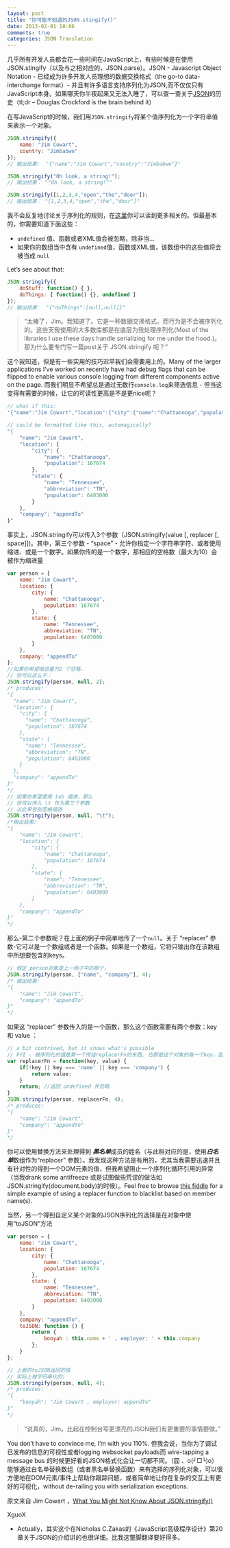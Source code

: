 ```yaml
---
layout: post
title: "你可能不知道的JSON.stingify()"
date: 2013-02-01 18:06
comments: true
categories: JSON Translation
---
```

几乎所有开发人员都会花一些时间在JavaScript上，有些时候是在使用JSON.stingify（以及与之相对应的，JSON.parse）。JSON - Javascript Object Notation - 已经成为许多开发人员理想的数据交换格式（the go-to data-interchange format）- 并且有许多语言支持序列化为JSON,而不仅仅只有JavaScript本身。如果哪天你半夜起来又无法入睡了，可以查一查关于[JSON](http://en.wikipedia.org/wiki/JSON#History)的历史（tl;dr – Douglas Crockford is the brain behind it）
<!--more-->
在写JavaScript的时候，我们用```JSON.stringify```将某个值序列化为一个字符串值来表示一个对象。

```javascript
JSON.stringify({
    name: "Jim Cowart",
    country: "Jimbabwe"
});
// 输出结果:  "{"name":"Jim Cowart","country":"Jimbabwe"}"

JSON.stringify("Oh look, a string!");
// 输出结果： ""Oh look, a string!""

JSON.stringify([1,2,3,4,"open","the","door"]);
// 输出结果： "[1,2,3,4,"open","the","door"]"
```
我不会反复地讨论关于序列化的规则，在[这里](https://developer.mozilla.org/en-US/docs/JavaScript/Reference/Global_Objects/JSON/stringify)你可以读到更多相关的。但最基本的，你需要知道下面这些：  

-  ```undefined``` 值、函数或者XML值会被忽略，除非当...
- 如果你的数组当中含有 ```undefined```值，函数或XML值，该数组中的这些值将会被当成 ```null```

Let’s see about that:

```javascript
JSON.stringify({
    doStuff: function() { },
    doThings: [ function() {}, undefined ]
});
// 输出结果:  "{"doThings":[null,null]}"
```

>“太棒了，Jim。我知道了。它是一种数据交换格式。而行为是不会被序列化的。这些天我使用的大多数库都是在底层为我处理序列化(Most of the libraries I use these days handle serializing for me under the hood.)。那为什么要专门写一篇post关于 JSON.stringify 呢？”

这个我知道，但是有一些实用的技巧迟早我们会需要用上的。Many of the larger applications I’ve worked on recently have had debug flags that can be flipped to enable various console logging from different components active on the page.
而我们明显不希望总是通过无数行```console.log```来筛选信息 - 但当这变得有需要的时候，让它的可读性更高是不是更nice呢？

```javascript
// what if this:
'{"name":"Jim Cowart","location":{"city":{"name":"Chattanooga","population":167674},"state":{"name":"Tennessee","abbreviation":"TN","population":6403000}},"company":"appendTo"}'

// could be formatted like this, automagically?
"{
    "name": "Jim Cowart",
    "location": {
        "city": {
            "name": "Chattanooga",
            "population": 167674
        },
        "state": {
            "name": "Tennessee",
            "abbreviation": "TN",
            "population": 6403000
        }
    },
    "company": "appendTo"
}"
```
事实上，JSON.stringify可以传入3个参数（JSON.stringify(value [, replacer [, space]])。其中，第三个参数 - “space” - 允许你指定一个字符串字符、或者使用缩进、或是一个数字。如果你传的是一个数字，那相应的空格数（最大为10）会被作为缩进量

```javascript
var person = {
    name: "Jim Cowart",
    location: {
        city: {
            name: "Chattanooga",
            population: 167674
        },
        state: {
            name: "Tennessee",
            abbreviation: "TN",
            population: 6403000
        }
    },
    company: "appendTo"
};
//如果你希望缩进量为2 个空格，
// 你可以这么干：
JSON.stringify(person, null, 2);
/* produces:
"{
  "name": "Jim Cowart",
  "location": {
    "city": {
      "name": "Chattanooga",
      "population": 167674
    },
    "state": {
      "name": "Tennessee",
      "abbreviation": "TN",
      "population": 6403000
    }
  },
  "company": "appendTo"
}"
*/
// 如果你希望使用 tab 缩进，那么
// 你可以传入 \t 作为第三个参数
// 以此来告别空格缩进
JSON.stringify(person, null, "\t");
/*输出结果:
"{
    "name": "Jim Cowart",
    "location": {
        "city": {
            "name": "Chattanooga",
            "population": 167674
        },
        "state": {
            "name": "Tennessee",
            "abbreviation": "TN",
            "population": 6403000
        }
    },
    "company": "appendTo"
}"
*/
```
那么-第二个参数呢？在上面的例子中简单地传了一个```null```。关于 “replacer” 参数-它可以是一个数组或者是一个函数。如果是一个数组，它将只输出你在该数组中所想要包含的keys。

```javascript
// 假定 person对象是上一例子中的那个，
JSON.stringify(person, ["name", "company"], 4);
/* 输出结果:
"{
    "name": "Jim Cowart",
    "company": "appendTo"
}"
*/
```
如果这 “replacer” 参数传入的是一个函数，那么这个函数需要有两个参数：key 和 value ：

```javascript
// a bit contrived, but it shows what's possible
// FYI - 被序列化的值是第一个传给replacerFn的东西, 也即是这个对象的每一个key，因此需要检查key的真假。
var replacerFn = function(key, value) {
    if(!key || key === 'name' || key === 'company') {
        return value;
    }
    return; //返回 undefined 并忽略 
}
JSON.stringify(person, replacerFn, 4);
/* produces:
"{
    "name": "Jim Cowart",
    "company": "appendTo"
}"
*/
```
你可以使用替换方法来处理得到 ***黑名单***成员的姓名（与此相对应的是，使用***白名单***数组作为“replacer” 参数）。我发现这种方法是有用的，尤其当我需要迅速并且有针对性的得到一个DOM元素的值，但我希望阻止一个序列化循环引用的异常（当我drank some antifreeze 或是试图做些荒谬的做法如JSON.stringify(document.body)的时候）。Feel free to browse [this fiddle](http://jsfiddle.net/ifandelse/6Yj5h/) for a simple example of using a replacer function to blacklist based on member name(s).

当然，另一个得到自定义某个对象的JSON序列化的选择是在对象中使用“toJSON”方法

```javascript
var person = {
    name: "Jim Cowart",
    location: {
        city: {
            name: "Chattanooga",
            population: 167674
        },
        state: {
            name: "Tennessee",
            abbreviation: "TN",
            population: 6403000
        }
    },
    company: "appendTo",
    toJSON: function () {
        return {
            booyah : this.name + ' , employer: ' + this.company
        };
    }
};

// 上面的toJSON返回的值
// 实际上被字符串化的:
JSON.stringify(person, null, 4);
/* produces:
"{
    "booyah": "Jim Cowart , employer: appendTo"
}"
*/
```
>“说真的，Jim。比起在控制台写更漂亮的JSON我们有更重要的事情要做。”

You don’t have to convince me, I’m with you 110%. 但我会说，当你为了调试已发布的信息的可视性或者logging websocket payloads而 wire-tapping a message bus 的时候更好看的JSON格式化会让一切都不同。（囧 、o(╯□╰)o）能够通过白名单替换数组（或者黑名单替换函数）来有选择的序列化对象，可以很方便地在DOM元素/事件上帮助你跟踪问题，或者简单地让你在复杂的交互上有更好的可视化，without de-railing you with serialization exceptions.

原文来自 Jim Cowart ，[What You Might Not Know About JSON.stringify()](http://freshbrewedcode.com/jimcowart/2013/01/29/what-you-might-not-know-about-json-stringify/?utm_source=javascriptweekly&utm_medium=email)

XguoX  
- Actually，其实这个在Nicholas C.Zakas的《JavaScript高级程序设计》第20章关于JSON的介绍讲的也很详细。比我这蹩脚翻译要好得多。
